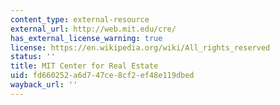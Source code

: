 ```yaml
---
content_type: external-resource
external_url: http://web.mit.edu/cre/
has_external_license_warning: true
license: https://en.wikipedia.org/wiki/All_rights_reserved
status: ''
title: MIT Center for Real Estate
uid: fd660252-a6d7-47ce-8cf2-ef48e119dbed
wayback_url: ''
---
```

